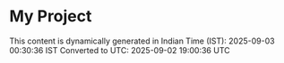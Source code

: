 # My Project

This content is dynamically generated in Indian Time (IST): 2025-09-03 00:30:36 IST
Converted to UTC: 2025-09-02 19:00:36 UTC

